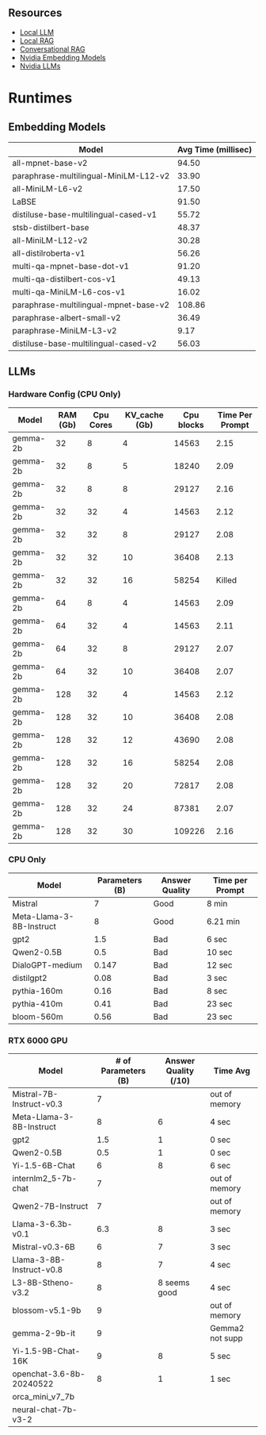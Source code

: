 ## Resources
- [Local LLM](https://python.langchain.com/v0.2/docs/how_to/local_llms/)
- [Local RAG](https://python.langchain.com/v0.2/docs/tutorials/local_rag/)
- [Conversational RAG](https://python.langchain.com/v0.2/docs/tutorials/qa_chat_history/)
- [Nvidia Embedding Models](https://build.nvidia.com/search?term=Embeddings)
- [Nvidia LLMs](https://build.nvidia.com/search?term=Chat)

# Runtimes

## Embedding Models
| Model                                 | Avg Time (millisec) |
|---------------------------------------|---------------------|
| all-mpnet-base-v2                     | 94.50               |
| paraphrase-multilingual-MiniLM-L12-v2 | 33.90               |
| all-MiniLM-L6-v2                      | 17.50               |
| LaBSE                                 | 91.50               |
| distiluse-base-multilingual-cased-v1  | 55.72               |
| stsb-distilbert-base                  | 48.37               |
| all-MiniLM-L12-v2                     | 30.28               |
| all-distilroberta-v1                  | 56.26               |
| multi-qa-mpnet-base-dot-v1            | 91.20               |
| multi-qa-distilbert-cos-v1            | 49.13               |
| multi-qa-MiniLM-L6-cos-v1             | 16.02               |
| paraphrase-multilingual-mpnet-base-v2 | 108.86              |
| paraphrase-albert-small-v2            | 36.49               |
| paraphrase-MiniLM-L3-v2               | 9.17                |
| distiluse-base-multilingual-cased-v2  | 56.03               |

## LLMs
### Hardware Config (CPU Only)
| Model    | RAM (Gb) | Cpu Cores | KV_cache (Gb) | Cpu blocks | Time Per Prompt |
|----------|----------|-----------|---------------|------------|-----------------|
| gemma-2b | 32       | 8         | 4             | 14563      | 2.15            |
| gemma-2b | 32       | 8         | 5             | 18240      | 2.09            |
| gemma-2b | 32       | 8         | 8             | 29127      | 2.16            |
| gemma-2b | 32       | 32        | 4             | 14563      | 2.12            |
| gemma-2b | 32       | 32        | 8             | 29127      | 2.08            |
| gemma-2b | 32       | 32        | 10            | 36408      | 2.13            |
| gemma-2b | 32       | 32        | 16            | 58254      | Killed          |
| gemma-2b | 64       | 8         | 4             | 14563      | 2.09            |
| gemma-2b | 64       | 32        | 4             | 14563      | 2.11            |
| gemma-2b | 64       | 32        | 8             | 29127      | 2.07            |
| gemma-2b | 64       | 32        | 10            | 36408      | 2.07            |
| gemma-2b | 128      | 32        | 4             | 14563      | 2.12            |
| gemma-2b | 128      | 32        | 10            | 36408      | 2.08            |
| gemma-2b | 128      | 32        | 12            | 43690      | 2.08            |
| gemma-2b | 128      | 32        | 16            | 58254      | 2.08            |
| gemma-2b | 128      | 32        | 20            | 72817      | 2.08            |
| gemma-2b | 128      | 32        | 24            | 87381      | 2.07            |
| gemma-2b | 128      | 32        | 30            | 109226     | 2.16            |

### CPU Only
|           Model          | Parameters (B) | Answer Quality | Time per Prompt |
|--------------------------|----------------|----------------|-----------------|
| Mistral                  | 7              | Good           | 8 min           |
| Meta-Llama-3-8B-Instruct | 8              | Good           | 6.21 min        |
| gpt2                     | 1.5            | Bad            | 6 sec           |
| Qwen2-0.5B               | 0.5            | Bad            | 10 sec          |
| DialoGPT-medium          | 0.147          | Bad            | 12 sec          |
| distilgpt2               | 0.08           | Bad            | 3 sec           |
| pythia-160m              | 0.16           | Bad            | 8 sec           |
| pythia-410m              | 0.41           | Bad            | 23 sec          |
| bloom-560m               | 0.56           | Bad            | 23 sec          |

### RTX 6000 GPU
|           Model          | # of Parameters (B) | Answer Quality (/10) |     Time Avg    |
|--------------------------|---------------------|----------------------|-----------------|
| Mistral-7B-Instruct-v0.3 | 7                   |                      | out of memory   |
| Meta-Llama-3-8B-Instruct | 8                   | 6                    | 4 sec           |
| gpt2                     | 1.5                 | 1                    | 0 sec           |
| Qwen2-0.5B               | 0.5                 | 1                    | 0 sec           |
| Yi-1.5-6B-Chat           | 6                   | 8                    | 6 sec           |
| internlm2_5-7b-chat      | 7                   |                      | out of memory   |
| Qwen2-7B-Instruct        | 7                   |                      | out of memory   |
| Llama-3-6.3b-v0.1        | 6.3                 | 8                    | 3 sec           |
| Mistral-v0.3-6B          | 6                   | 7                    | 3 sec           |
| Llama-3-8B-Instruct-v0.8 | 8                   | 7                    | 4 sec           |
| L3-8B-Stheno-v3.2        | 8                   | 8 seems good         | 4 sec           |
| blossom-v5.1-9b          | 9                   |                      | out of memory   |
| gemma-2-9b-it            | 9                   |                      | Gemma2 not supp |
| Yi-1.5-9B-Chat-16K       | 9                   | 8                    | 5 sec           |
| openchat-3.6-8b-20240522 | 8                   | 1                    | 1 sec           |
| orca_mini_v7_7b          |                     |                      |                 |
| neural-chat-7b-v3-2      |                     |                      |                 |
